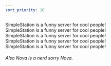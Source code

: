```yaml
---
sort_priority: 10
---
```

SimpleStation is a funny server for cool people!  
SimpleStation is a funny server for cool people!  
SimpleStation is a funny server for cool people!  
SimpleStation is a funny server for cool people!  
SimpleStation is a funny server for cool people!  

###### Also Nova is a nerd sorry Nova.